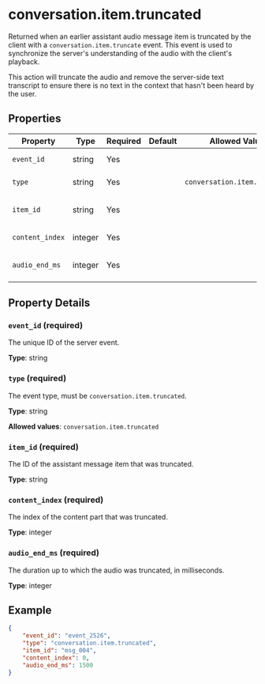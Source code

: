# conversation.item.truncated

Returned when an earlier assistant audio message item is truncated by the 
client with a `conversation.item.truncate` event. This event is used to 
synchronize the server's understanding of the audio with the client's playback.

This action will truncate the audio and remove the server-side text transcript 
to ensure there is no text in the context that hasn't been heard by the user.


## Properties

| Property | Type | Required | Default | Allowed Values | Description |
| -------- | ---- | -------- | ------- | -------------- | ----------- |
| `event_id` | string | Yes |  |  | The unique ID of the server event. |
| `type` | string | Yes |  | `conversation.item.truncated` | The event type, must be `conversation.item.truncated`. |
| `item_id` | string | Yes |  |  | The ID of the assistant message item that was truncated. |
| `content_index` | integer | Yes |  |  | The index of the content part that was truncated. |
| `audio_end_ms` | integer | Yes |  |  | The duration up to which the audio was truncated, in milliseconds. <br>  |

## Property Details

### `event_id` (required)

The unique ID of the server event.

**Type**: string

### `type` (required)

The event type, must be `conversation.item.truncated`.

**Type**: string

**Allowed values**: `conversation.item.truncated`

### `item_id` (required)

The ID of the assistant message item that was truncated.

**Type**: string

### `content_index` (required)

The index of the content part that was truncated.

**Type**: integer

### `audio_end_ms` (required)

The duration up to which the audio was truncated, in milliseconds.


**Type**: integer

## Example

```json
{
    "event_id": "event_2526",
    "type": "conversation.item.truncated",
    "item_id": "msg_004",
    "content_index": 0,
    "audio_end_ms": 1500
}

```

